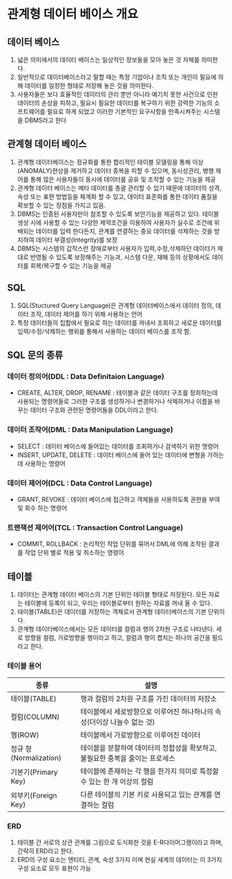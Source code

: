 # 관계형 데이터 베이스 개요

## 데이터 베이스
1. 넓은 의미에서의 데이터 베이스는 일상적인 정보들을 모아 놓은 것 자체를 의미한다.
2. 일반적으로 데이터베이스라고 말할 때는 특정 기업이나 조직 또는 개인이 필요에 의해 데이터를 일정한 형태로 저장해 놓은 것을 의미한다.
3. 사용자들은 보다 효율적인 데이터의 관리 뿐만 아니라 예기치 못한 사건으로 인한 데이터의 손상을 피하고, 필요시 필요한 데이터를 복구하기 위한 강력한 기능의 소프트웨어를 필요로 하게 되었고 이러한 기본적인 요구사항을 만족시켜주는 시스템을 DBMS라고 한다

## 관계형 데이터 베이스
1. 관계형 데이터베이스는 정규화를 통한 합리적인 테이블 모델링을 통해 이상(ANOMALY)현상을 제거하고 데이터 중복을 피할 수 있으며, 동시성관리, 병행 제어를 통해 많은 사용자들이 동시에 데이터를 공유 및 조작할 수 있는 기능을 제공
2. 관계형 데이터 베이스는 메타 데이터를 총괄 관리할 수 있기 때문에 데이터의 성격, 속성 또는 표현 방법등을 체계화 할 수 있고, 데이터 표준화를 통한 데이터 품질을 확보할 수 있는 장점을 가지고 있음.
3. DBMS는 인증된 사용자만이 참조할 수 있도록 보안기능을 제공하고 있다. 테이블 생성 시에 사용할 수 있는 다양한 제약조건을 이용하여 사용자가 실수로 조건에 위배되는 데이터를 입력 한다든지, 관계를 연결하는 중요 데이터를 삭제하는 것을 방지하여 데이터 부결성(Integrity)를 보장
4. DBMS는 시스템의 갑작스런 장애로부터 사용자가 입력,수정,삭제하던 데이터가 제대로 반영될 수 있도록 보장해주는 기능과, 시스템 다운, 재해 등의 상황에서도 데이터를 회복/복구할 수 있는 기능을 제공

## SQL
1. SQL(Stuctured Query Language)은 관계형 데이터베이스에서 데이터 정의, 데이터 조작, 데이터 제어를 하기 위해 사용하는 언어
2. 특정 데이터들의 집합에서 필요로 하는 데이터를 꺼내서 조회하고 새로운 데이터를 입력/수정/삭제하는 행위를 통해서 사용하는 데이터 베이스를 조작 함.

## SQL 문의 종류

### 데이터 정의어(DDL : Data Definitaion Language)
* CREATE, ALTER, DROP, RENAME : 테이블과 같은 데이터 구조를 정희하는데 사용되는 명령어들로 그러한 구조를 생성하거나 변경하거나 삭제하거나 이름을 바꾸는 데이터 구조와 관련된 명령어들을 DDL이라고 한다.

### 데이터 조작어(DML : Data Manipulation Language)
* SELECT : 데이터 베이스에 들어있는 데이터를 조회하거나 검색하기 위한 명령어
* INSERT, UPDATE, DELETE : 데이터 베이스에 들어 있는 데이터에 변형을 가하는데 사용하는 명령어

### 데이터 제어어(DCL : Data Control Language)
* GRANT, REVOKE : 데이터 베이스에 접근하고 객체들을 사용하도록 권한을 부여 및 회수 하는 명령어

### 트랜잭션 제어어(TCL : Transaction Control Language)
* COMMIT, ROLLBACK : 논리적인 작업 단위를 묶어서 DML에 의해 조작된 결과를 작업 단위 별로 적용 및 취소하는 명령어

## 테이블
1. 데이터는 관계형 데이터 베이스의 기본 단위인 테이블 형태로 저장된다. 모든 자료는 테이블에 등록이 되고, 우리는 테이블로부터 원하는 자료를 꺼내 올 수 있다.
2. 테이블(TABLE)은 데이터를 저장하는 객체로서 관계형 데이터베이스의 기본 단위이다.
3. 관계형 데이터베이스에서는 모든 데이터를 컬럼과 행의 2차원 구조로 나타낸다. 세로 방향을 컬럼, 가로방향을 행이라고 하고, 컬럼과 행이 켭치는 하나의 공간을 필드라고 한다.

### 테이블 용어
|종류|설명|
---|---
테이블(TABLE)|행과 컬럼의 2차원 구조를 가진 데이터의 저장소
컬럼(COLUMN)|테이블에서 세로방향으로 이루어진 하나하나의 속성(더이상 나눌수 없는 것)
행(ROW)|테이블에서 가로방향으로 이루어진 데이터
정규 형(Normalization)|테이블을 분할하여 데이터의 정합성을 확보하고, 불필요한 중복을 줄이는 프로세스
기본기(Primary Key)|테이블에 존재하는 각 행을 한가지 의미로 특정할 수 있는 한 개 이상의 컬럼
외부키(Foreign Key)|다른 테이블의 기본 키로 사용되고 있는 관계를 연결하는 컬럼

### ERD
1. 테이블 간 서로의 상관 관계를 그림으로 도식화한 것을 E-R다이어그램이라고 하며, 간략히 ERD라고 한다.
2. ERD의 구성 요소는 엔티티, 관계, 속성 3가지 이며 현실 세계의 데이터는 이 3가지 구성 요소로 모두 표현이 가능